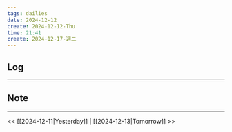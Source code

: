 ```yaml
---
tags: dailies  
date: 2024-12-12
create: 2024-12-12-Thu
time: 21:41
create: 2024-12-17-週二
---
```

## Log
---


## Note
---


<< [[2024-12-11|Yesterday]] | [[2024-12-13|Tomorrow]] >>